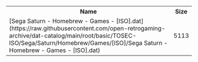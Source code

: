 <table>
<tr><th>Name</th><th>Size</th></tr>
<tr><td>
[Sega Saturn - Homebrew - Games - [ISO].dat](https://raw.githubusercontent.com/open-retrogaming-archive/dat-catalog/main/root/basic/TOSEC-ISO/Sega/Saturn/Homebrew/Games/[ISO]/Sega Saturn - Homebrew - Games - [ISO].dat)
</td><td>5113</td></tr>
</table>

